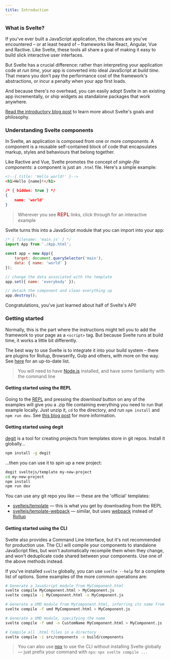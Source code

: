 ```yaml
---
title: Introduction
---
```


### What is Svelte?

If you've ever built a JavaScript application, the chances are you've encountered – or at least heard of – frameworks like React, Angular, Vue and Ractive. Like Svelte, these tools all share a goal of making it easy to build slick interactive user interfaces.

But Svelte has a crucial difference: rather than interpreting your application code at *run time*, your app is converted into ideal JavaScript at *build time*. That means you don't pay the performance cost of the framework's abstractions, or incur a penalty when your app first loads.

And because there's no overhead, you can easily adopt Svelte in an existing app incrementally, or ship widgets as standalone packages that work anywhere.

[Read the introductory blog post](/blog/frameworks-without-the-framework) to learn more about Svelte's goals and philosophy.


### Understanding Svelte components

In Svelte, an application is composed from one or more *components*. A component is a reusable self-contained block of code that encapsulates markup, styles and behaviours that belong together.

Like Ractive and Vue, Svelte promotes the concept of *single-file components*: a component is just an `.html` file. Here's a simple example:

```html
<!--{ title: 'Hello world!' }-->
<h1>Hello {name}!</h1>
```

```json
/* { hidden: true } */
{
	name: 'world'
}
```

> Wherever you see <strong style="font-weight: 700; font-size: 16px; font-family: Inconsolata, monospace; color: rgba(170,30,30, 0.8)">REPL</strong> links, click through for an interactive example

Svelte turns this into a JavaScript module that you can import into your app:

```js
/* { filename: 'main.js' } */
import App from './App.html';

const app = new App({
	target: document.querySelector('main'),
	data: { name: 'world' }
});

// change the data associated with the template
app.set({ name: 'everybody' });

// detach the component and clean everything up
app.destroy();
```

Congratulations, you've just learned about half of Svelte's API!


### Getting started

Normally, this is the part where the instructions might tell you to add the framework to your page as a `<script>` tag. But because Svelte runs at build time, it works a little bit differently.

The best way to use Svelte is to integrate it into your build system – there are plugins for Rollup, Browserify, Gulp and others, with more on the way. See [here](https://github.com/sveltejs/svelte/#svelte) for an up-to-date list.

> You will need to have [Node.js](https://nodejs.org/en/) installed, and have some familiarity with the command line

#### Getting started using the REPL

Going to the [REPL](/repl) and pressing the *download* button on any of the examples will give you a .zip file containing everything you need to run that example locally. Just unzip it, `cd` to the directory, and run `npm install` and `npm run dev`. See [this blog post](/blog/the-easiest-way-to-get-started) for more information.

#### Getting started using degit

[degit](https://github.com/Rich-Harris/degit) is a tool for creating projects from templates store in git repos. Install it globally...

```bash
npm install -g degit
```

...then you can use it to spin up a new project:

```bash
degit sveltejs/template my-new-project
cd my-new-project
npm install
npm run dev
```

You can use any git repo you like — these are the 'official' templates:

* [sveltejs/template](https://github.com/sveltejs/template) — this is what you get by downloading from the REPL
* [sveltejs/template-webpack](https://github.com/sveltejs/template-webpack) — similar, but uses [webpack](https://webpack.js.org/) instead of [Rollup](https://rollupjs.org/guide/en)

#### Getting started using the CLI

Svelte also provides a Command Line Interface, but it's not recommended for production use. The CLI will compile your components to standalone JavaScript files, but won't automatically recompile them when they change, and won't deduplicate code shared between your components. Use one of the above methods instead.

If you've installed `svelte` globally, you can use `svelte --help` for a complete list of options. Some examples of the more common operations are:

```bash
# Generate a JavaScript module from MyComponent.html
svelte compile MyComponent.html > MyComponent.js
svelte compile -i MyComponent.html -o MyComponent.js

# Generate a UMD module from MyComponent.html, inferring its name from the filename ('MyComponent')
svelte compile -f umd MyComponent.html > MyComponent.js

# Generate a UMD module, specifying the name
svelte compile -f umd -n CustomName MyComponent.html > MyComponent.js

# Compile all .html files in a directory
svelte compile -i src/components -o build/components
```

> You can also use [npx](https://medium.com/@maybekatz/introducing-npx-an-npm-package-runner-55f7d4bd282b) to use the CLI without installing Svelte globally — just prefix your command with `npx`: `npx svelte compile ...`
